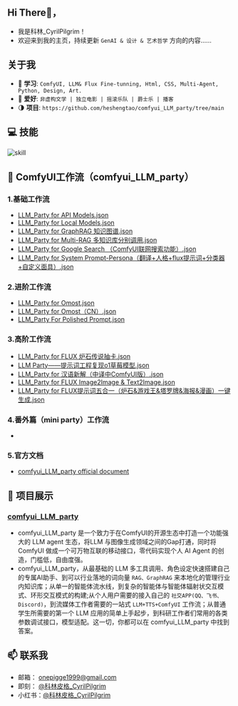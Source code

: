 ## Hi There👋，
- 我是科林_CyrilPilgrim！
- 欢迎来到我的主页，持续更新 `GenAI & 设计 & 艺术哲学` 方向的内容......

## 关于我
- 🥸 **学习**: ```ComfyUI, LLM& Flux Fine-tunning, Html, CSS, Multi-Agent, Python, Design, Art. ```
- 🙌 **爱好**: ```非虚构文学 | 独立电影 | 摇滚乐队 | 爵士乐 | 播客 ```
- 🌗 **项目**: ```https://github.com/heshengtao/comfyui_LLM_party/tree/main```

## 💻 技能
![skill](https://github.com/user-attachments/assets/4c17988e-64a5-4a80-ba6e-9c6b5a2dd572)

## 🔋 ComfyUI工作流（comfyui_LLM_party）
### 1.基础工作流
- [LLM_Party for API Models.json](https://github.com/heshengtao/comfyui_LLM_party/blob/main/workflow_tutorial/LLM_Party%20for%20API%20Models.json)
- [LLM_Party for Local Models.json](https://github.com/heshengtao/comfyui_LLM_party/blob/main/workflow_tutorial/LLM_Party%20for%20Local%20Models.json)
- [LLM_Party for GraphRAG 知识图谱.json](https://github.com/heshengtao/comfyui_LLM_party/blob/main/workflow_tutorial/LLM%20Party%20for%20GraphRAG%20%E7%9F%A5%E8%AF%86%E5%9B%BE%E8%B0%B1.json)
- [LLM_Party for Multi-RAG 多知识库分别调用.json](https://github.com/heshengtao/comfyui_LLM_party/blob/main/workflow_tutorial/LLM%20Party%20for%20Multi-RAG%20%E5%A4%9A%E7%9F%A5%E8%AF%86%E5%BA%93%E5%88%86%E5%88%AB%E8%B0%83%E7%94%A8.json)
- [LLM_Party for Google Search （ComfyUI联网搜索功能）.json](https://github.com/heshengtao/comfyui_LLM_party/blob/main/workflow_tutorial/LLM%20Party%20for%20Google%20Search%20%EF%BC%88ComfyUI%E8%81%94%E7%BD%91%E6%90%9C%E7%B4%A2%E5%8A%9F%E8%83%BD%EF%BC%89.json)
- [LLM_Party for System Prompt-Persona（翻译+人格+flux提示词+分类器+自定义面具）.json](https://github.com/heshengtao/comfyui_LLM_party/blob/main/workflow_tutorial/LLM_Party%20for%20System%20Prompt-Persona%EF%BC%88%E7%BF%BB%E8%AF%91%2B%E4%BA%BA%E6%A0%BC%2Bflux%E6%8F%90%E7%A4%BA%E8%AF%8D%2B%E5%88%86%E7%B1%BB%E5%99%A8%2B%E8%87%AA%E5%AE%9A%E4%B9%89%E9%9D%A2%E5%85%B7%EF%BC%89.json)

### 2.进阶工作流
- [LLM_Party for Omost.json](https://github.com/heshengtao/comfyui_LLM_party/blob/main/workflow_tutorial/LLM_Party%20for%20Omost.json)
- [LLM_Party for Omost（CN）.json](https://github.com/heshengtao/comfyui_LLM_party/blob/main/workflow_tutorial/LLM_Party%20for%20Omost%EF%BC%88CN%EF%BC%89.json)
- [LLM_Party For Polished Prompt.json](https://github.com/heshengtao/comfyui_LLM_party/blob/main/workflow_tutorial/LLM_Party%20For%20Polished%20Prompt.json)

### 3.高阶工作流
- [LLM_Party for FLUX 炉石传说抽卡.json](https://github.com/heshengtao/comfyui_LLM_party/blob/main/workflow_tutorial/LLM%20Party%20for%20FLUX%20%E7%82%89%E7%9F%B3%E4%BC%A0%E8%AF%B4%E6%8A%BD%E5%8D%A1.json)
- [LLM Party——提示词工程复现o1草莓模型.json](https://github.com/heshengtao/comfyui_LLM_party/blob/main/workflow_tutorial/LLM%20Party%E2%80%94%E2%80%94%E6%8F%90%E7%A4%BA%E8%AF%8D%E5%B7%A5%E7%A8%8B%E5%A4%8D%E7%8E%B0o1%E8%8D%89%E8%8E%93%E6%A8%A1%E5%9E%8B.json)
- [LLM_Party for 汉语新解（中译中ComfyUI版）.json](https://github.com/heshengtao/comfyui_LLM_party/blob/main/workflow_tutorial/LLM%20party%20for%20%E6%B1%89%E8%AF%AD%E6%96%B0%E8%A7%A3%EF%BC%88%E4%B8%AD%E8%AF%91%E4%B8%ADComfyUI%E7%89%88%EF%BC%89.json)
- [LLM_Party for FLUX Image2Image & Text2Image.json](https://github.com/heshengtao/comfyui_LLM_party/blob/main/workflow_tutorial/LLM_Party%20for%20FLUX%20Image2Image%20%26%20Text2Image.json)
- [LLM_Party for FLUX提示词五合一（炉石&游戏王&塔罗牌&海报&漫画）一键生成.json](https://github.com/heshengtao/comfyui_LLM_party/blob/main/workflow_tutorial/LLM%20Party%20for%20FLUX%E6%8F%90%E7%A4%BA%E8%AF%8D%E4%BA%94%E5%90%88%E4%B8%80%EF%BC%88%E7%82%89%E7%9F%B3%26%E6%B8%B8%E6%88%8F%E7%8E%8B%26%E5%A1%94%E7%BD%97%E7%89%8C%26%E6%B5%B7%E6%8A%A5%26%E6%BC%AB%E7%94%BB%EF%BC%89%E4%B8%80%E9%94%AE%E7%94%9F%E6%88%90.json)

### 4.番外篇（mini party）工作流
- 

### 5.官方文档
- [comfyui_LLM_party official document](https://dcnsxxvm4zeq.feishu.cn/wiki/IyUowXNj9iH0vzk68cpcLnZXnYf?fromScene=spaceOverview)
## 💼 项目展示
### [comfyui_LLM_party](https://github.com/heshengtao/comfyui_LLM_party)
- comfyui_LLM_party 是一个致力于在ComfyUI的开源生态中打造一个功能强大的 LLM agent 生态，将LLM 与图像生成领域之间的Gap打通，同时将 ComfyUI 做成一个可万物互联的移动接口，零代码实现个人 AI Agent 的创造，门槛低，自由度强。
- comfyui_LLM_party，从最基础的 LLM 多工具调用、角色设定快速搭建自己的专属AI助手、到可以行业落地的词向量 `RAG、GraphRAG` 来本地化的管理行业内知识库；从单一的智能体流水线，到复杂的智能体与智能体辐射状交互模式、环形交互模式的构建;从个人用户需要的接入自己的 `社交APP(QQ、飞书、Discord)`，到流媒体工作者需要的一站式 `LLM+TTS+ComfyUI` 工作流；从普通学生所需要的第一个 LLM 应用的简单上手起步，到科研工作者们常用的各类参数调试接口，模型适配。这一切，你都可以在 comfyui_LLM_party 中找到答案。

## 📫 联系我
- 邮箱： onepigge1999@gmail.com
- 即刻： [@科林皮格_CyrilPilgrim](https://okjk.co/UCxTwY)
- 小红书：[@科林皮格_CyrilPilgrim](https://www.xiaohongshu.com/user/profile/627deacf0000000021027c38)






